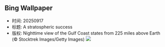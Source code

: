 ## Bing Wallpaper
- 时间: 20250917
- 标题: A stratospheric success
- 版权: Nighttime view of the Gulf Coast states from 225 miles above Earth (© Stocktrek Images/Getty Images)
![](https://cn.bing.com/th?id=OHR.OzoneEarth_EN-US9728527733_UHD.jpg&rf=LaDigue_UHD.jpg&pid=hp&w=3840&h=2160&rs=1&c=4)
